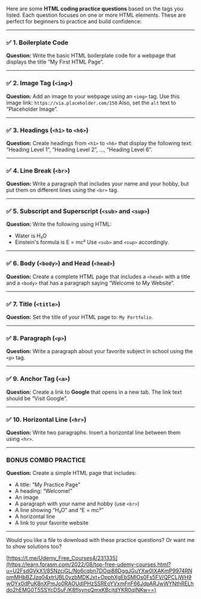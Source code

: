 Here are some **HTML coding practice questions** based on the tags you listed. Each question focuses on one or more HTML elements. These are perfect for beginners to practice and build confidence:

---

### ✅ 1. **Boilerplate Code**

**Question:**
Write the basic HTML boilerplate code for a webpage that displays the title “My First HTML Page”.

---

### ✅ 2. **Image Tag (`<img>`)**

**Question:**
Add an image to your webpage using an `<img>` tag. Use this image link:
`https://via.placeholder.com/150`
Also, set the `alt` text to “Placeholder Image”.

---

### ✅ 3. **Headings (`<h1>` to `<h6>`)**

**Question:**
Create headings from `<h1>` to `<h6>` that display the following text:
“Heading Level 1”, “Heading Level 2”, ..., “Heading Level 6”.

---

### ✅ 4. **Line Break (`<br>`)**

**Question:**
Write a paragraph that includes your name and your hobby, but put them on different lines using the `<br>` tag.

---

### ✅ 5. **Subscript and Superscript (`<sub>` and `<sup>`)**

**Question:**
Write the following using HTML:

* Water is H₂O
* Einstein's formula is E = mc²
  Use `<sub>` and `<sup>` accordingly.

---

### ✅ 6. **Body (`<body>`) and Head (`<head>`)**

**Question:**
Create a complete HTML page that includes a `<head>` with a title and a `<body>` that has a paragraph saying “Welcome to My Website”.

---

### ✅ 7. **Title (`<title>`)**

**Question:**
Set the title of your HTML page to: `My Portfolio`.

---

### ✅ 8. **Paragraph (`<p>`)**

**Question:**
Write a paragraph about your favorite subject in school using the `<p>` tag.

---

### ✅ 9. **Anchor Tag (`<a>`)**

**Question:**
Create a link to **Google** that opens in a new tab. The link text should be “Visit Google”.

---

### ✅ 10. **Horizontal Line (`<hr>`)**

**Question:**
Write two paragraphs. Insert a horizontal line between them using `<hr>`.

---

### BONUS COMBO PRACTICE

**Question:**
Create a simple HTML page that includes:

* A title: “My Practice Page”
* A heading: “Welcome!”
* An image
* A paragraph with your name and hobby (use `<br>`)
* A line showing “H₂O” and “E = mc²”
* A horizontal line
* A link to your favorite website

---

Would you like a file to download with these practice questions? Or want me to show solutions too?

[https://t.me/Udemy_Free_Courses4/231335](https://learn.forasm.com/2022/08/top-free-udemy-courses.html?u=U2FsdGVkX1/8SNzcjGL/No6cqbn7DOqj88DggJGuYXw0IXAKmP9974RNomMHbBZJzq04xtrUBL0vzbMDKJxt+OpphXgEbSMlOs0Fs5FV/QPCLjWH9wOYx0dPuK8nXPmJo0RAOUdIPHzSSREoYVxmFnF66JdpARJwWYNthRELhdo2hEMG0T5SSYcDSuF/K8flsynsQmxKBcjtdYKR0qINKw==)

